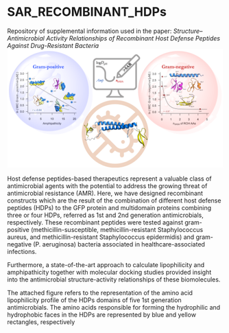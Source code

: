 # SAR_RECOMBINANT_HDPs

Repository of supplemental information used in the paper: *Structure–Antimicrobial Activity Relationships of Recombinant Host Defense Peptides Against Drug-Resistant Bacteria*
![image](TOC3.png)

Host defense peptides-based therapeutics represent a valuable class of antimicrobial agents with the potential to address the growing threat of antimicrobial resistance (AMR). Here, we have designed recombinant constructs which are the result of the combination of different host defense peptides (HDPs) to the GFP protein and multidomain proteins combining three or four HDPs, referred as 1st and 2nd generation antimicrobials, respectively. These recombinant peptides were tested against gram-positive (methicillin-susceptible, methicillin-resistant Staphylococcus aureus, and methicillin-resistant Staphylococcus epidermidis) and gram-negative (P. aeruginosa) bacteria associated in healthcare-associated infections. 

Furthermore, a state-of-the-art approach to calculate lipophilicity and amphipathicity together with molecular docking studies provided insight into the antimicrobial structure-activity relationships of these biomolecules. 

The attached figure refers to the representation of the amino acid lipophilicity profile of the HDPs domains of five 1st generation antimicrobials. The amino acids responsible for forming the hydrophilic and hydrophobic faces in the HDPs are represented by blue and yellow rectangles, respectively

